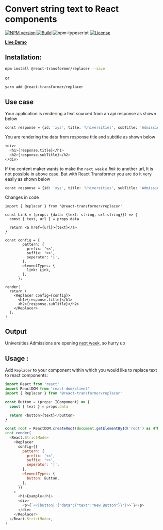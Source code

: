 # Convert string text to React components

[![NPM version][npm-image]][npm-url]
[![Build][github-build]][github-build-url]
![npm-typescript]
[![License][github-license]][github-license-url]

[**Live Demo**](https://codesandbox.io/s/ancient-silence-epkl8r?file=/src/App.tsx)

## Installation:

```bash
npm install @react-transformer/replacer --save
```

or

```bash
yarn add @react-transformer/replacer
```

## Use case

Your application is rendering a text sourced from an api response as shown below

```bash
const response = {id: 'xyz', title: 'Universities', subTitle: 'Admissions are opening next week, so hurry up'}
```

You are rendering the data from response title and subtitle as shown below

```bash
<div>
  <h1>{response.title}</h1>
  <h2>{response.subTitle}</h2>
</div>
```

If the content maker wants to make the `next week` a _link_ to another url, It is not possible in above case. But with React Transformer you are do it very easily as shown below

```bash
const response = {id: 'xyz', title: 'Universities', subTitle: 'Admissions are opening <<|link|'{"data":{"text":"New Button","url":"some-url"}}'|>>, so hurry up
```

Changes in code

```base
import { Replacer } from '@react-transformer/replacer'
```

```base
const Link = (props: {data: {text: string, url:string}}) => {
  const { text, url } = props.data

  return <a href={url}>{text}</a>
}
```

```base
const config = {
        pattern: {
          prefix: '<<',
          suffix: '>>',
          seperator: '|',
        },
        elementTypes: {
          link: Link,
        },
      };
```

```base
render(
  return (
    <Replacer config={config}>
      <h1>{response.title}</h1>
      <h2>{response.subTitle}</h2>
    </Replacer>
  );
)
```

## Output

Universities
Admissions are opening [next week](some-url), so hurry up

## Usage :

Add `Replacer` to your component within which you would like to replace text to react components:

```js
import React from 'react'
import ReactDOM from 'react-dom/client'
import { Replacer } from '@react-transformer/replacer'

const Button = (props: IComponent) => {
  const { text } = props.data

  return <button>{text}</button>
}

const root = ReactDOM.createRoot(document.getElementById('root') as HTMLElement)
root.render(
  <React.StrictMode>
    <Replacer
      config={{
        pattern: {
          prefix: '<<',
          suffix: '>>',
          seperator: '|',
        },
        elementTypes: {
          button: Button,
        },
      }}
    >
      <h1>Example</h1>
      <div>
        <p>{`<<|button|'{"data":{"text":"New Button"}}'|>>`}</p>
      </div>
    </Replacer>
  </React.StrictMode>,
)

```

[npm-url]: https://www.npmjs.com/package/@react-transformer/replacer
[npm-image]: https://img.shields.io/npm/v/@react-transformer/replacer
[github-license]: https://img.shields.io/github/license/singh-taranjeet/react-transformer
[github-license-url]: https://github.com/singh-taranjeet/react-transformer/blob/main/LICENSE
[github-build]: https://github.com/singh-taranjeet/react-transformer/actions/workflows/publish.yml/badge.svg
[github-build-url]: https://github.com/singh-taranjeet/react-transformer/actions/workflows/publish.yml
[npm-typescript]: https://img.shields.io/npm/types/@react-transformer/replacer
